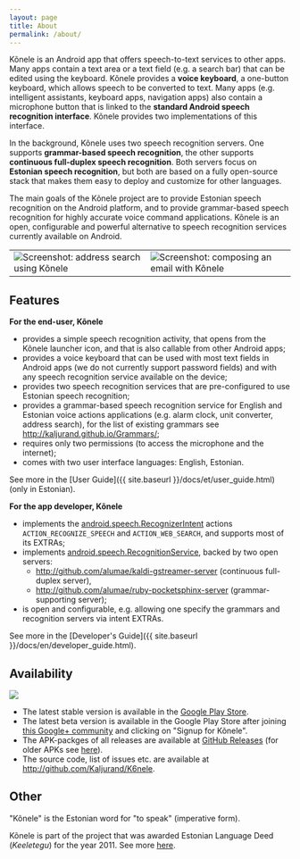 ```yaml
---
layout: page
title: About
permalink: /about/
---
```


Kõnele is an Android app that offers speech-to-text services to other apps.
Many apps contain a text area or a text field (e.g. a search bar) that can be edited using
the keyboard. Kõnele provides a __voice keyboard__, a one-button keyboard, which allows speech to be converted to text.
Many apps (e.g. intelligent assistants, keyboard apps, navigation apps) also contain a microphone button that
is linked to the __standard Android speech recognition interface__. Kõnele provides two implementations of this interface.

In the background, Kõnele uses two speech recognition servers.
One supports __grammar-based speech recognition__,
the other supports __continuous full-duplex speech recognition__.
Both servers focus on __Estonian speech recognition__, but both
are based on a fully open-source stack that makes them easy to deploy and customize for other
languages.

The main goals of the Kõnele project are to provide Estonian speech recognition on the
Android platform, and to provide grammar-based speech recognition for highly accurate voice command applications.
Kõnele is an open, configurable and powerful alternative to speech recognition services
currently available on Android.

<table>
<tr>
<td class="logo">
<img class="logo" title="Screenshot: address search using Kõnele" src="{{ site.baseurl }}/images/en/Screenshot_2014-12-23-12-34-27_framed.png">
</td>
<td class="logo">
<img class="logo" title="Screenshot: composing an email with Kõnele" src="{{ site.baseurl }}/images/en/Screenshot_2014-12-23-12-30-19_framed.png">
</td>
</tr>
</table>

## Features

__For the end-user, Kõnele__

  - provides a simple speech recognition activity, that opens from the Kõnele launcher icon, and that is also callable from other Android apps;
  - provides a voice keyboard that can be used with most text fields in Android apps (we do not currently support password fields) and with any speech recognition service available on the device;
  - provides two speech recognition services that are pre-configured to use Estonian speech recognition;
  - provides a grammar-based speech recognition service for English and Estonian voice actions applications (e.g. alarm clock, unit converter, address search), for the list of existing grammars see <http://kaljurand.github.io/Grammars/>;
  - requires only two permissions (to access the microphone and the internet);
  - comes with two user interface languages: English, Estonian.

See more in the [User Guide]({{ site.baseurl }}/docs/et/user_guide.html) (only in Estonian).

__For the app developer, Kõnele__

  - implements the [android.speech.RecognizerIntent](http://developer.android.com/reference/android/speech/RecognizerIntent.html) actions `ACTION_RECOGNIZE_SPEECH` and `ACTION_WEB_SEARCH`, and supports most of its EXTRAs;
  - implements [android.speech.RecognitionService](http://developer.android.com/reference/android/speech/RecognitionService.html), backed by two open servers:
    - <http://github.com/alumae/kaldi-gstreamer-server> (continuous full-duplex server),
    - <http://github.com/alumae/ruby-pocketsphinx-server> (grammar-supporting server);
  - is open and configurable, e.g. allowing one specify the grammars and recognition servers via intent EXTRAs.

See more in the [Developer's Guide]({{ site.baseurl }}/docs/en/developer_guide.html).

## Availability

![](http://www.android.com/images/brand/android_app_on_play_logo_small.png)

- The latest stable version is available in the [Google Play Store][k6nele-play].
- The latest beta version is available in the Google Play Store after joining [this Google+ community][k6nele-beta] and clicking on "Signup for Kõnele".
- The APK-packges of all releases are available at [GitHub Releases][k6nele-releases] (for older APKs see [here][k6nele-releases-old]).
- The source code, list of issues etc. are available at <http://github.com/Kaljurand/K6nele>.

## Other

"Kõnele" is the Estonian word for "to speak" (imperative form).

Kõnele is part of the project that was awarded Estonian Language Deed (_Keeletegu_)
for the year 2011.
See more [here](http://plus.google.com/+KaarelKaljurand/posts/QMArF5Yvegs).


[k6nele-play]:          http://play.google.com/store/apps/details?id=ee.ioc.phon.android.speak
[k6nele-beta]:          http://plus.google.com/communities/116163027457318257829
[k6nele-releases]:      http://github.com/Kaljurand/K6nele/releases
[k6nele-releases-old]:  http://code.google.com/p/recognizer-intent/downloads/list
